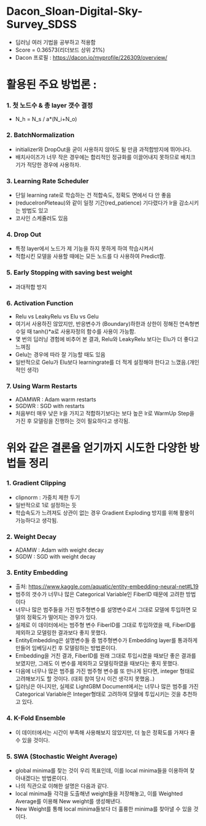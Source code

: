 # Dacon_Sloan-Digital-Sky-Survey_SDSS
* 딥러닝 여러 기법을 공부하고 적용함
* Score = 0.36573(리더보드 상위 21%)
* Dacon 프로필 : https://dacon.io/myprofile/226309/overview/

# 활용된 주요 방법론 :
### 1. 첫 노드수 & 총 layer 갯수 결정
- N_h = N_s / a*(N_i+N_o)
### 2. BatchNormalization
- initializer와 DropOut을 굳이 사용하지 않아도 될 만큼 과적합방지에 뛰어나다.
- 배치사이즈가 너무 작은 경우에는 합리적인 정규화를 이끌어내지 못하므로 배치크기가 적당한 경우에 사용하자.
### 3. Learning Rate Scheduler
- 단일 learning rate로 학습하는 건 적합속도, 정확도 면에서 다 안 좋음
- (reducelronPleteau)와 같이 일정 기간(red_patience) 기다렸다가 lr을 감소시키는 방법도 있고
- 코사인 스케쥴러도 있음
### 4. Drop Out
- 특정 layer에서 노드가 제 기능을 하지 못하게 하여 학습시켜서 
- 적합시킨 모델을 사용할 때에는 모든 노드를 다 사용하여 Predict함.
### 5. Early Stopping with saving best weight
- 과대적합 방지
### 6. Activation Function
- Relu vs LeakyRelu vs Elu vs Gelu
- 여기서 사용하진 않았지만, 반응변수가 (Boundary)하한과 상한이 정해진 연속형변수일 때 tanh()*a로 사용자정의 함수를 사용이 가능함.
- 몇 번의 딥러닝 경험에 비추어 본 결과, Relu와 LeakyRelu 보다는 Elu가 더 좋다고 느껴짐
- Gelu는 경우에 따라 잘 기능할 때도 있음
- 일반적으로 Gelu가 Elu보다 learningrate를 더 적게 설정해야 한다고 느꼈음.(개인적인 생각)
### 7. Using Warm Restarts
- ADAMWR : Adam warm restarts
- SGDWR : SGD with restarts
- 처음부터 매우 낮은 lr을 가지고 적합하기보다는 보다 높은 lr로 WarmUp Step을 가진 후 모델링을 진행하는 것이 필요하다고 생각됨.

# 위와 같은 결론을 얻기까지 시도한 다양한 방법들 정리
### 1. Gradient Clipping
- clipnorm : 가중치 제한 두기
- 일반적으로 1로 설정하는 듯
- 학습속도가 느려져도 상관이 없는 경우 Gradient Exploding 방지를 위해 활용이 가능하다고 생각됨.
### 2. Weight Decay
- ADAMW : Adam with weight decay
- SGDW : SGD with weight decay
### 3. Entity Embedding
- 출처: https://www.kaggle.com/aquatic/entity-embedding-neural-net#L19
- 범주의 갯수가 너무나 많은 Categorical Variable인 FiberID 때문에 고려한 방법이다
- 너무나 많은 범주들을 가진 범주형변수를 설명변수로서 그대로 모델에 투입하면 모델의 정확도가 떨어지는 경우가 있다.
- 실제로 이 데이터에서는 범주형 변수 FiberID를 그대로 투입하였을 때, FiberID를 제외하고 모델링한 결과보다 좋지 못했다.
- EntityEmbedding은 설명변수들 중 범주형변수가 Embedding layer를 통과하게 만들어 임베딩시킨 후 모델링하는 방법론이다.
- Embedding을 거친 결과, FiberID를 원래 그대로 투입시켰을 때보단 좋은 결과를 보였지만, 그래도 이 변수를 제외하고 모델링하였을 때보다는 좋지 못했다.
- 다음에 너무나 많은 범주를 가진 범주형 변수를 또 만나게 된다면, integer 형태로 고려해보기도 할 것이다. (대회 참여 당시 이건 생각지 못했음..)
- 딥러닝은 아니지만, 실제로 LightGBM Document에서는 너무나 많은 범주를 가진 Categorical Variable은 Integer형태로 고려하여 모델에 투입시키는 것을 추천하고 있다.
### 4. K-Fold Ensemble
- 이 데이터에서는 시간이 부족해 사용해보지 않았지만, 더 높은 정확도를 가져다 줄 수 있을 것이다.
### 5. SWA (Stochastic Weight Average)
- global minima를 찾는 것이 우리 목표인데, 이를 local minima들을 이용하여 찾아내겠다는 방법론이다.
- 나의 직관으로 이해한 설명은 다음과 같다.
- local minima들 각각을 도출해낸 weight들을 저장해놓고, 이를 Weighted Average를 이용해 New weight를 생성해낸다.
- New Weight를 통해 local minima들보다 더 훌륭한 minima를 찾아낼 수 있을 것이다.
